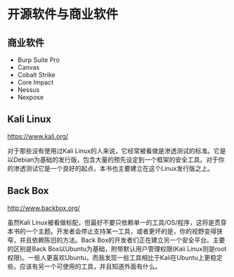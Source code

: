 # 开源软件与商业软件

## 商业软件

- Burp Suite Pro
- Canvas
- Cobalt Strike
- Core Impact
- Nessus
- Nexpose

## Kali Linux 

https://www.kali.org/

对于那些没有使用过Kali Linux的人来说，它经常被看做是渗透测试的标准。它是以Debian为基础的发行版，包含大量的预先设定到一个框架的安全工具。对于你的渗透测试它是一个良好的起点，本书也主要建立在这个Linux发行版之上。

## Back Box

http://www.backbox.org/

虽然Kali Linux被看做标配，但最好不要只依赖单一的工具/OS/程序，这将是贯穿本书的一个主题。开发者会停止支持某一工具，或者更坏的是，你的视野变得狭窄，并且依赖陈旧的方法。Back Box的开发者们正在建立另一个安全平台。主要的区别是Back Box以Ubuntu为基础，附带默认用户管理权限(Kali Linux则是root权限)。一些人更喜欢Ubuntu，而我发现一些工具相比于Kali在Ubuntu上更稳定些。应该有另一个可使用的工具，并且知道外面有什么。
